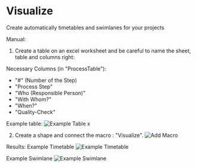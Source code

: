 # Visualize
Create automatically timetables and swimlanes for your projects

Manual:
1. Create a table on an excel worksheet and be careful to name the sheet, table and columns right:

Necessary Columns (in "ProcessTable"): 
  - "#" (Number of the Step)
  - "Process Step"
  - "Who (Responsible Person)"
  - "With Whom?"
  - "When?"
  - "Quality-Check"

Example table:
![Example Table x](https://user-images.githubusercontent.com/44786302/75881517-82391e80-5e1f-11ea-9652-faad4ef4845c.png)

2. Create a shape and connect the macro : "Visualize". 
![Add Macro](https://user-images.githubusercontent.com/44786302/75882385-59198d80-5e21-11ea-9f03-6011d8d722f3.PNG)

Results:
Example Timetable
![Example Timetable](https://user-images.githubusercontent.com/44786302/75879908-8adc2580-5e1c-11ea-9084-4ccfcc940f56.PNG)

Example Swimlane
![Example Swimlane](https://user-images.githubusercontent.com/44786302/75883157-d42f7380-5e22-11ea-8372-cbf974ab9e07.PNG)
